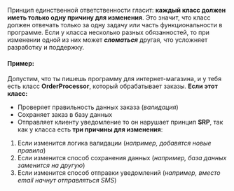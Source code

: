
Принцип единственной ответственности гласит: **каждый класс должен иметь только одну причину для изменения**.
Это значит, что класс должен отвечать только за одну задачу или часть функциональности в программе. Если у класса несколько разных обязанностей, то при изменении одной из них может ***сломаться*** другая, что усложняет разработку и поддержку.

#### Пример:

Допустим, что ты пишешь программу для интернет-магазина, и у тебя есть класс **OrderProcessor**, который обрабатывает заказы.
**Если этот класс:**
- Проверяет правильность данных заказа (*валидация*)
- Сохраняет заказ в базу данных
- Отправляет клиенту уведомление
то он нарушает принцип **SRP**, так как у класса есть **три причины для изменения**:
1. Если изменится логика валидации (*например, добавятся новые правила*)
2. Если изменится способ сохранения данных (*например, база данных заменится на другую*)
3. Если изменится способ отправки уведомлений (*например, вместо email начнут отправляться SMS*)

